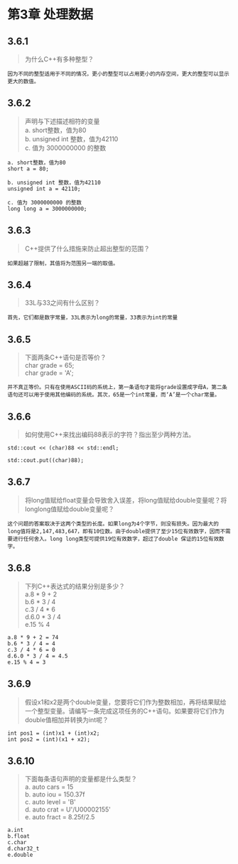 # 第3章 处理数据

## 3.6.1
> 为什么C++有多种整型？
```
因为不同的整型适用于不同的情况，更小的整型可以占用更小的内存空间，更大的整型可以显示更大的数值。
```

## 3.6.2
> 声明与下述描述相符的变量
> <br />a. short整数，值为80
> <br />b. unsigned int 整数，值为42110
> <br />c. 值为 3000000000 的整数
```
a. short整数，值为80
short a = 80;

b. unsigned int 整数，值为42110
unsigned int a = 42110;

c. 值为 3000000000 的整数
long long a = 3000000000;
```

## 3.6.3
> C++提供了什么措施来防止超出整型的范围？
```
如果超越了限制，其值将为范围另一端的取值。
```

## 3.6.4
> 33L与33之间有什么区别？
```
首先，它们都是数字常量，33L表示为long的常量，33表示为int的常量
```

## 3.6.5
> 下面两条C++语句是否等价？
> <br /> char grade = 65;
> <br /> char grade = 'A';
```
并不真正等价。只有在使用ASCII码的系统上，第一条语句才能将grade设置成字母A，第二条语句还可以用于使用其他编码的系统。其次，65是一个int常量，而‘A’是一个char常量。
```

## 3.6.6
> 如何使用C++来找出编码88表示的字符？指出至少两种方法。
```
std::cout << (char)88 << std::endl;

std::cout.put((char)88);
```

## 3.6.7
> 将long值赋给float变量会导致舍入误差，将long值赋给double变量呢？将longlong值赋给double变量呢？
```
这个问题的答案取决于这两个类型的长度。如果long为4个字节，则没有损失。因为最大的long值将是2,147,483,647，即有10位数。由于double提供了至少15位有效数字，因而不需要进行任何舍入。long long类型可提供19位有效数字，超过了double 保证的15位有效数字。
```

## 3.6.8
> 下列C++表达式的结果分别是多少？
> <br /> a.8 * 9 + 2
> <br /> b.6 * 3 / 4
> <br /> c.3 / 4 * 6
> <br /> d.6.0 * 3 / 4
> <br /> e.15 % 4
```
a.8 * 9 + 2 = 74
b.6 * 3 / 4 = 4
c.3 / 4 * 6 = 0
d.6.0 * 3 / 4 = 4.5
e.15 % 4 = 3
```

## 3.6.9
> 假设x1和x2是两个double变量，您要将它们作为整数相加，再将结果赋给一个整型变量。请编写一条完成这项任务的C++语句。如果要将它们作为double值相加并转换为int呢？
```
int pos1 = (int)x1 + (int)x2;
int pos2 = (int)(x1 + x2);
```

## 3.6.10
> 下面每条语句声明的变量都是什么类型？
> <br />a. auto cars = 15
> <br />b. auto iou = 150.37f
> <br />c. auto level = 'B'
> <br />d. auto crat = U'/U00002155'
> <br />e. auto fract = 8.25f/2.5
```
a.int
b.float
c.char
d.char32_t
e.double
```